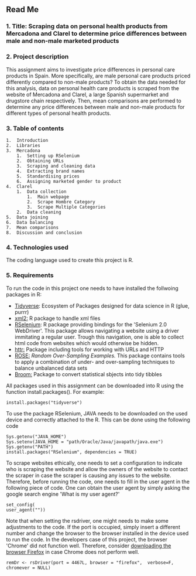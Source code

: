 ## Read Me

### 1.  Title: Scraping data on personal health products from Mercadona and Clarel to determine price differences between male and non-male marketed products

### 2.  Project description

This assignment aims to investigate price differences in personal care products in Spain. More specifically, are male personal care products priced differently compared to non-male products? To obtain the data needed for this analysis, data on personal health care products is scraped from the website of Mercadona and Clarel, a large Spanish supermarket and drugstore chain respectively. Then, mean comparisons are performed to determine any price differences between male and non-male products for different types of personal health products.

### 3.  Table of contents

    1.  Introduction
    2.  Libraries
    3.  Mercadona
        1.  Setting up RSelenium
        2.  Obtaining URLs
        3.  Scraping and cleaning data
        4.  Extracting brand names
        5.  Standardising prices
        6.  Assigning marketed gender to product
    4.  Clarel
        1.  Data collection
            1.  Main webpage
            2.  Scrape Hombre Category
            3.  Scrape Multiple Categories
        2.  Data cleaning
    5.  Data joining
    6.  Data balancing
    7.  Mean comparisons
    8.  Discussion and conclusion

### 4.  Technologies used

 The coding language used to create this project is R.

### 5.  Requirements

 To run the code in this project one needs to have installed the follwoing packages in R:

 -   [Tidyverse](https://cran.r-project.org/web/packages/tidyverse/index.html): Ecosystem of Packages designed for data science in R (glue, purrr)
  -   [xml2:](https://cran.r-project.org/web/packages/xml2/index.html) R package to handle xml files
 -   [RSelenium](https://cran.r-project.org/web/packages/RSelenium/index.html): R package providing bindings for the 'Selenium 2.0 WebDriver'. This package allows navigating a website using a driver immitating a regular user. Trough this navigation, one is able to collect html code from websites which would otherwise be hidden.
-   [httr:](https://cran.r-project.org/web/packages/httr/index.html) Package including tools for working with URLs and HTTP
-   [ROSE:](https://cran.r-project.org/web/packages/ROSE/index.html) *Random Over-Sampling Examples.* This package contains tools to apply a combination of under- and over-sampling techniques to balance unbalanced data sets
-   [Broom:](https://cran.r-project.org/web/packages/broom/index.html) Package to convert statistical sbjects into tidy tibbles

All packages used in this assignment can be downloaded into R using the function install.packages(). For example:

  ```{r}
 install.packages("tidyverse")
 ```

 To use the package RSelenium, JAVA needs to be downloaded on the used device and correctly attached to the R. This can be done using the following code

 ```{r}
Sys.getenv("JAVA_HOME")
Sys.setenv(JAVA_HOME = "path/Oracle/Java/javapath/java.exe")
Sys.getenv("PATH")
install.packages("RSelenium", dependencies = TRUE)
```

 To scrape websites ethically, one needs to set a configuration to indicate who is scraping the website and allow the owners of the website to contact the scraper in case the scraper is causing any issues to the website. Therefore, before running the code, one needs to fill in the user agent in the following piece of code. One can obtain the user agent by simply asking the google search engine 'What is my user agent?'
 
 ```{r}
set_config(
 user_agent(""))
 ```

Note that when setting the rsdriver, one might needs to make some adjustments to the code. If the port is occupied, simply insert a different number and change the browser to the browser installed in the device used to run the code. In the developers case of this project, the browser 'Chrome' did not function well. Therefore, consider [downloading the browser Firefox](https://www.mozilla.org/en-US/firefox/new/) in case Chrome does not perform well.
```{r}
remDr <- rsDriver(port = 4467L, browser = "firefox",  verbose=F, chromever = NULL)
```
